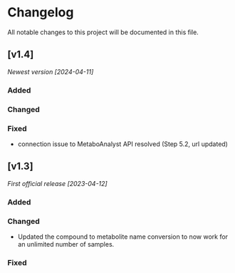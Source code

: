 # Changelog
All notable changes to this project will be documented in this file.

## [v1.4]

*Newest version [2024-04-11]*

### Added

### Changed

### Fixed
- connection issue to MetaboAnalyst API resolved (Step 5.2, url updated)



## [v1.3]

*First official release [2023-04-12]*

### Added

### Changed

- Updated the compound to metabolite name conversion to now work for an unlimited number of samples.

### Fixed


